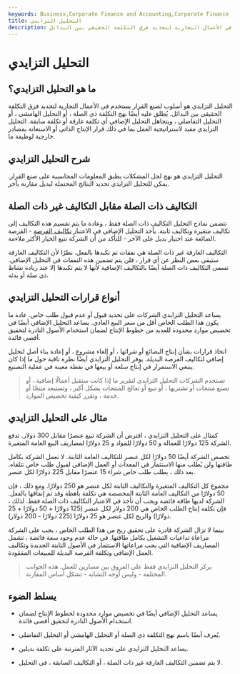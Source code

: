 ```yaml
---
keywords: Business,Corporate Finance and Accounting,Corporate Finance
title: التحليل التزايدي
description: التحليل التزايدي هو أسلوب لصنع القرار يستخدم في الأعمال التجارية لتحديد فرق التكلفة الحقيقي بين البدائل.
---
```


# التحليل التزايدي
## ما هو التحليل التزايدي؟

التحليل التزايدي هو أسلوب لصنع القرار يستخدم في الأعمال التجارية لتحديد فرق التكلفة الحقيقي بين البدائل. يُطلق عليه أيضًا نهج التكلفة ذي الصلة ، أو التحليل الهامشي ، أو التحليل التفاضلي ، ويتجاهل التحليل الإضافي أي تكلفة غارقة أو تكلفة سابقة. التحليل التزايدي مفيد لاستراتيجية العمل بما في ذلك قرار الإنتاج الذاتي أو الاستعانة بمصادر خارجية لوظيفة ما.

## شرح التحليل التزايدي

التحليل التزايدي هو نهج لحل المشكلات يطبق المعلومات المحاسبية على صنع القرار. يمكن للتحليل التزايدي تحديد النتائج المحتملة لبديل مقارنة بآخر.

## التكاليف ذات الصلة مقابل التكاليف غير ذات الصلة

تتضمن نماذج التحليل التكاليف ذات الصلة فقط ، وعادة ما يتم تقسيم هذه التكاليف إلى تكاليف متغيرة وتكاليف ثابتة. يأخذ التحليل الإضافي في الاعتبار [تكاليف الفرصة](/opportunitycost) - الفرصة الضائعة عند اختيار بديل على الآخر - للتأكد من أن الشركة تتبع الخيار الأكثر ملاءمة.

التكاليف الغارقة غير ذات الصلة هي نفقات تم تكبدها بالفعل. نظرًا لأن التكاليف الغارقة ستبقى بغض النظر عن أي قرار ، فلن يتم تضمين هذه النفقات في التحليل الإضافي. تسمى التكاليف ذات الصلة أيضًا بالتكاليف الإضافية لأنها لا يتم تكبدها إلا عند زيادة نشاط ذي صلة أو بدئه.

## أنواع قرارات التحليل التزايدي

يساعد التحليل التزايدي الشركات على تحديد قبول أو عدم قبول طلب خاص. عادة ما يكون هذا الطلب الخاص أقل من سعر البيع العادي. يساعد التحليل الإضافي أيضًا في تخصيص موارد محدودة للعديد من خطوط الإنتاج لضمان استخدام الأصول النادرة لتحقيق أقصى فائدة.

اتخاذ قرارات بشأن إنتاج البضائع أو شرائها ، أو إلغاء مشروع ، أو إعادة بناء أصل لتحليل إضافي لتكاليف الفرصة البديلة. يوفر التحليل التزايدي أيضًا نظرة ثاقبة حول ما إذا كان ينبغي الاستمرار في إنتاج سلعة أو بيعها في نقطة معينة في عملية التصنيع.

> تستخدم الشركات التحليل التزايدي لتقرير ما إذا كانت ستقبل أعمالًا إضافية ، أو تصنع منتجات أو تشتريها ، أو تبيع أو تعالج المنتجات بشكل أكبر ، وتستبعد منتجًا أو خدمة ، وتقرر كيفية تخصيص الموارد.

>

## مثال على التحليل التزايدي

كمثال على التحليل التزايدي ، افترض أن الشركة تبيع عنصرًا مقابل 300 دولار. تدفع الشركة 125 دولارًا للعمالة و 50 دولارًا للمواد و 25 دولارًا لمصاريف البيع العامة المتغيرة.

تخصص الشركة أيضًا 50 دولارًا لكل عنصر للتكاليف العامة الثابتة. لا تعمل الشركة بكامل طاقتها ولن يُطلب منها الاستثمار في المعدات أو العمل الإضافي لقبول طلب خاص تتلقاه. بعد ذلك ، يطلب طلب خاص شراء 15 عنصرًا مقابل 225 دولارًا لكل عنصر.

مجموع كل التكاليف المتغيرة والتكاليف الثابتة لكل عنصر هو 250 دولارًا. ومع ذلك ، فإن 50 دولارًا من التكاليف العامة الثابتة المخصصة هي تكلفة باهظة وقد تم إنفاقها بالفعل. الشركة لديها طاقة فائضة ويجب أن تأخذ في الاعتبار التكاليف ذات الصلة فقط. لذلك ، فإن تكلفة إنتاج الطلب الخاص هي 200 دولار لكل عنصر (125 دولارًا + 50 دولارًا + 25 دولارًا) والربح لكل عنصر هو 25 دولارًا (225 دولارًا - 200 دولار).

بينما لا تزال الشركة قادرة على تحقيق ربح من هذا الطلب الخاص ، يجب على الشركة مراعاة تداعيات التشغيل بكامل طاقتها. في حالة عدم وجود سعة فائضة ، تشمل المصاريف الإضافية التي يجب مراعاتها الاستثمار في الأصول الثابتة الجديدة وتكاليف العمل الإضافي وتكلفة الفرصة البديلة للمبيعات المفقودة.

> يركز التحليل التزايدي فقط على الفروق بين مسارين للعمل. هذه الجوانب المختلفة - وليس أوجه التشابه - تشكل أساس المقارنة.

>

## يسلط الضوء

- يساعد التحليل الإضافي أيضًا في تخصيص موارد محدودة لخطوط الإنتاج لضمان استخدام الأصول النادرة لتحقيق أقصى فائدة.

- يُعرف أيضًا باسم نهج التكلفة ذي الصلة أو التحليل الهامشي أو التحليل التفاضلي.

- يساعد التحليل التزايدي على تحديد الآثار المترتبة على تكلفة بديلين.

- لا يتم تضمين التكاليف الغارقة غير ذات الصلة ، أو التكاليف السابقة ، في التحليل.

